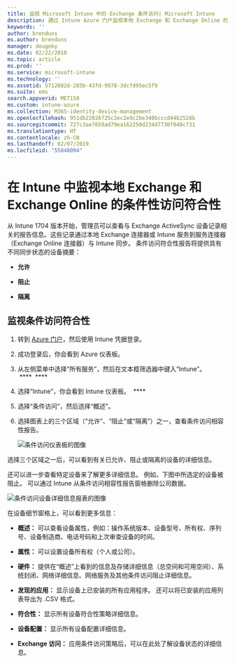 ```yaml
---
title: 监视 Microsoft Intune 中的 Exchange 条件访问| Microsoft Intune
description: 通过 Intune Azure 门户监视本地 Exchange 和 Exchange Online 的条件访问符合性。
keywords: ''
author: brenduns
ms.author: brenduns
manager: dougeby
ms.date: 02/22/2018
ms.topic: article
ms.prod: ''
ms.service: microsoft-intune
ms.technology: ''
ms.assetid: 5712682d-285b-43fd-9978-3dcfd95ec5f9
ms.suite: ems
search.appverid: MET150
ms.custom: intune-azure
ms.collection: M365-identity-device-management
ms.openlocfilehash: 951db22026725c2ec2e9c2be340bcccd44b2528b
ms.sourcegitcommit: 727c3ae7659ad79ea162250d234d7730f840c731
ms.translationtype: HT
ms.contentlocale: zh-CN
ms.lasthandoff: 02/07/2019
ms.locfileid: "55848094"
---
```

# <a name="monitor-conditional-access-compliance-for-on-premises-exchange-and-exchange-online-in-intune"></a>在 Intune 中监视本地 Exchange 和 Exchange Online 的条件性访问符合性

从 Intune 1704 版本开始，管理员可以查看与 Exchange ActiveSync 设备记录相关的报告信息。这些记录通过本地 Exchange 连接器或 Intune 服务到服务连接器（Exchange Online 连接器）与 Intune 同步。 条件访问符合性报告将提供具有不同同步状态的设备摘要：

-   **允许**

-   **阻止**

-   **隔离**

## <a name="to-monitor-conditional-access-compliance"></a>监视条件访问符合性

1.  转到 [Azure 门户](https://portal.azure.com/)，然后使用 Intune 凭据登录。

2.  成功登录后，你会看到 Azure 仪表板。

3.  从左侧菜单中选择“所有服务”，然后在文本框筛选器中键入“Intune”。  ****  **** 

4.  选择“Intune”，你会看到 Intune 仪表板。  ****

5.  选择“条件访问”，然后选择“概述”。

6.  选择图表上的三个区域（“允许”、“阻止”或“隔离”）之一，查看条件访问相容性报告。

    ![条件访问仪表板的图像](./media/CA-reporting-intune-1.png)

选择三个区域之一后，可以看到有关已允许、阻止或隔离的设备的详细信息。

还可以进一步查看特定设备来了解更多详细信息。 例如，下图中所选定的设备被阻止。 可以通过 Intune 从条件访问相容性报告窗格删除公司数据。

![条件访问设备详细信息报表的图像](./media/CA-reporting-intune-3.png)

在设备细节窗格上，可以看到更多信息：

-   **概述：** 可以查看设备属性，例如：操作系统版本、设备型号、所有权、序列号、设备制造商、电话号码和上次审查设备的时间。

-   **属性：** 可以设置设备所有权（个人或公司）。

-   **硬件：** 提供在“概述”上看到的信息及存储详细信息（总空间和可用空间）、系统封闭、网络详细信息、网络服务及其他条件访问阻止详细信息。

-   **发现的应用：** 显示设备上已安装的所有应用程序。 还可以将已安装的应用列表导出为 .CSV 格式。

-   **符合性：** 显示所有设备符合性策略详细信息。

-   **设备配置：** 显示所有设备配置详细信息。

-   **Exchange 访问：** 应用条件访问策略后，可以在此处了解设备状态的详细信息。
